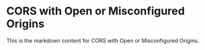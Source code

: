 # CORS with Open or Misconfigured Origins

This is the markdown content for CORS with Open or Misconfigured Origins.
